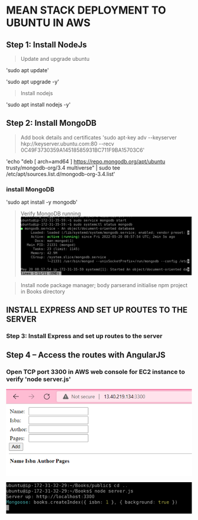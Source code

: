# MEAN STACK DEPLOYMENT TO UBUNTU IN AWS

## Step 1: Install NodeJs

>Update and upgrade ubuntu

'sudo apt update'

'sudo apt upgrade -y'

>Install nodejs

'sudo apt install nodejs -y'

## Step 2: Install MongoDB

>Add book details and certificates
'sudo apt-key adv --keyserver hkp://keyserver.ubuntu.com:80 --recv 0C49F3730359A14518585931BC711F9BA15703C6'


'echo "deb [ arch=amd64 ] https://repo.mongodb.org/apt/ubuntu trusty/mongodb-org/3.4 multiverse" | sudo tee /etc/apt/sources.list.d/mongodb-org-3.4.list'

### install MongoDB
'sudo apt install -y mongodb'

>Verify MongoDB running
![verified](./images/Mongodb_active.png)

>Install node package manager; body parserand initialise npm project in Books directory


## INSTALL EXPRESS AND SET UP ROUTES TO THE SERVER
### Step 3: Install Express and set up routes to the server

## Step 4 – Access the routes with AngularJS

### Open TCP port 3300 in AWS web console for EC2 instance to verify 'node server.js'
![verification](./images/Confirm_webpage.png)


![confirmation](./images/confirmation.png)





